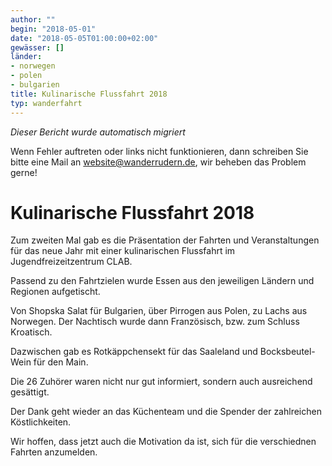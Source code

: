 ```yaml
---
author: ""
begin: "2018-05-01"
date: "2018-05-05T01:00:00+02:00"
gewässer: []
länder:
- norwegen
- polen
- bulgarien
title: Kulinarische Flussfahrt 2018
typ: wanderfahrt
---
```



*Dieser Bericht wurde automatisch migriert*

Wenn Fehler auftreten oder links nicht funktionieren, dann schreiben Sie bitte eine Mail an website@wanderrudern.de, wir beheben das Problem gerne!



# Kulinarische Flussfahrt 2018


Zum zweiten Mal gab es die Präsentation der Fahrten und Veranstaltungen für das neue Jahr mit einer kulinarischen Flussfahrt im Jugendfreizeitzentrum CLAB.

Passend zu den Fahrtzielen wurde Essen aus den jeweiligen Ländern und Regionen aufgetischt.

Von Shopska Salat für Bulgarien, über Pirrogen aus Polen, zu Lachs aus Norwegen. Der Nachtisch wurde dann Französisch, bzw. zum Schluss Kroatisch.

Dazwischen gab es Rotkäppchensekt für das Saaleland und Bocksbeutel-Wein für den Main.

Die 26 Zuhörer waren nicht nur gut informiert, sondern auch ausreichend gesättigt.

Der Dank geht wieder an das Küchenteam und die Spender der zahlreichen Köstlichkeiten.

Wir hoffen, dass jetzt auch die Motivation da ist, sich für die verschiednen Fahrten anzumelden.